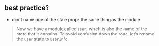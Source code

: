 ## best practice?

- don't name one of the state props the same thing as the module
> Now we have a module called `user`, which is also the name of the state that it contains. To avoid confusion down the road, let’s rename the `user` state to `userInfo`.

